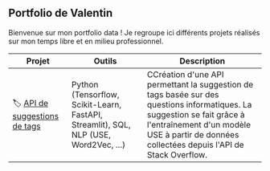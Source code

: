 ## Portfolio de Valentin

Bienvenue sur mon portfolio data ! Je regroupe ici différents projets réalisés sur mon temps libre et en milieu professionnel.

| Projet  | Outils | Description |
| ------------- | ------------- | ------------- |
| 🏷️ [API de suggestions de tags](https://github.com/vdmt-data/API-Tag-Suggester-StackOverFlow) | Python (Tensorflow, Scikit-Learn, FastAPI, Streamlit), SQL, NLP (USE, Word2Vec, ...) | CCréation d'une API permettant la suggestion de tags basée sur des questions informatiques. La suggestion se fait grâce à l'entraînement d'un modèle USE à partir de données collectées depuis l'API de Stack Overflow. |
